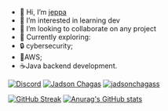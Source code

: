 - 👋 Hi, I’m [jeppa](https://www.linkedin.com/in/jadson-chagas/)
- 👀 I’m interested in learning dev
- 💞️ I’m looking to collaborate on any project
- 🌱 Currently exploring:
-    🔒 cybersecurity;
-    🚀AWS;
-    ☕Java backend development.


[![Discord](https://img.shields.io/badge/Discord-7289DA?style=for-the-badge&logo=discord&logoColor=white)](https://discord.com/channels/@jeppa/)
[![Jadson Chagas](https://img.shields.io/badge/LinkedIn-000?style=for-the-badge&logo=linkedin&logoColor=0E76A8)](https://www.linkedin.com/in/jadson-chagas/)
[![jadsonchagass](https://img.shields.io/badge/Instagram-000?style=for-the-badge&logo=instagram)](https://www.instagram.com/jadsonchagass/)

[![GitHub Streak](https://streak-stats.demolab.com/?user=jeppa1&theme=bear&background=000&border=30A3DC&dates=FFF)](https://git.io/streak-stats)
[![Anurag's GitHub stats](https://github-readme-stats.vercel.app/api?username=jeppa1&show_icons=true&theme=transparent)](https://github.com/anuraghazra/github-readme-stats)




<!---
vença!!!
--->
